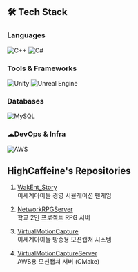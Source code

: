 ## 🛠 Tech Stack

### Languages
![C++](https://img.shields.io/badge/C++-00599C?style=flat&logo=c%2b%2b&logoColor=white)
![C#](https://img.shields.io/badge/C%23-239120?style=flat&logo=c-sharp&logoColor=white)

### Tools & Frameworks
![Unity](https://img.shields.io/badge/Unity-000000?style=flat&logo=unity&logoColor=white)
![Unreal Engine](https://img.shields.io/badge/Unreal-313131?style=flat&logo=unrealengine&logoColor=white)

### Databases
![MySQL](https://img.shields.io/badge/MySQL-4479A1?style=flat&logo=mysql&logoColor=white)

### ☁DevOps & Infra
![AWS](https://img.shields.io/badge/AWS-232F3E?style=flat&logo=amazonaws&logoColor=white)



## HighCaffeine's Repositories

1. [WakEnt_Story](https://github.com/HighCaffeine/WakEnt_Story)  
   이세계아이돌 경영 시뮬레이션 팬게임

2. [NetworkRPGServer](https://github.com/HighCaffeine/NetworkRPGServer)  
   학교 2인 프로젝트 RPG 서버

3. [VirtualMotionCapture](https://github.com/HighCaffeine/VirtualMotionCapture)  
   이세계아이돌 방송용 모션캡쳐 시스템

4. [VirtualMotionCaptureServer](https://github.com/HighCaffeine/VirtualMotionCaptureServer)  
   AWS용 모션캡쳐 서버 (CMake)
